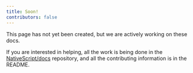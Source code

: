 ```yaml
---
title: Soon!
contributors: false
---
```


This page has not yet been created, but we are actively working on these docs.

If you are interested in helping, all the work is being done in the [NativeScript/docs](https://github.com/NativeScript/docs) repository, and all the contributing information is in the README.
